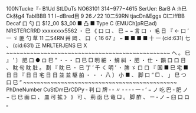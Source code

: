 100NTucke『- B1Ud StLDuTs NO63101 314−977−4615 SerUer: BarB A :h巳Ck林g4 TablBBB 1 1 l−dBred目 9 26ノ22 10二59RN tjacDn&Eggs CI二lffBB Decaf 口 勺 口 $12_00 $3_00 ■ 凸 ■ Type C (EMUCh]pR巳ad) NRSTERCRRD xxxxxxxx5562 ・ 巳 《 口 口 、 巳 − − 言 口 ・ 毛 日 『 ← 口 ’ 一 ゞ 匪 勺 草 11 二S4RN 艸 岡 、 口 〈 16 67 』 − ■ ■ ■ ■ 十 一 (cid:631) 七 、 (cid:631) 正 MRLTERJENS 巳 X ~~~~~~~~~~~~~~~~~~~~~~~~~~~~~~~~~~~~~~~~~~~~~~~~ へ 。 巳 』 ’ 〕 肥 口 ● ロ 巳 ” ・ ‐ ・ 口 巳 □ 明 細 ・ 鯛 糾 ・ 肥 ・ 仕 ・ 韻 口 口 日 、 眈 句 眈 肚 。 劃 『 眈 巳 ・ 巳 丁 ’ 千 く 明 ’ ・ 脾 ゞ 口 口 『 国 ■ 巳 宅 ■ 日 日 『 日 日 宅 日 日 並 並 駆 舶 ・ ・ ・ 八 〕 小 ■ 、 脚 口 “ □ 、 」 巳 つ 口 巳 “ ~~~~~~~~~~~~~~~~~~~~~~~~~~~~~~~~~~~~~~~~~~~~~ PhDneNumber CuStDm巳rCDPy ‐ 判 口 牌 ‐ ‐ 〃 ‐ ‐ ‐ ‐ 一 ‐ ’ − ノ 吃 巴 ‐ 肥 ノ − 巳 巳 画 口 、 皿 可 拡 》 》 可 、 荊 函 巳 竜 □ 。 脚 酢 、 ー ‐ ノ − 臼 口 ロ 。